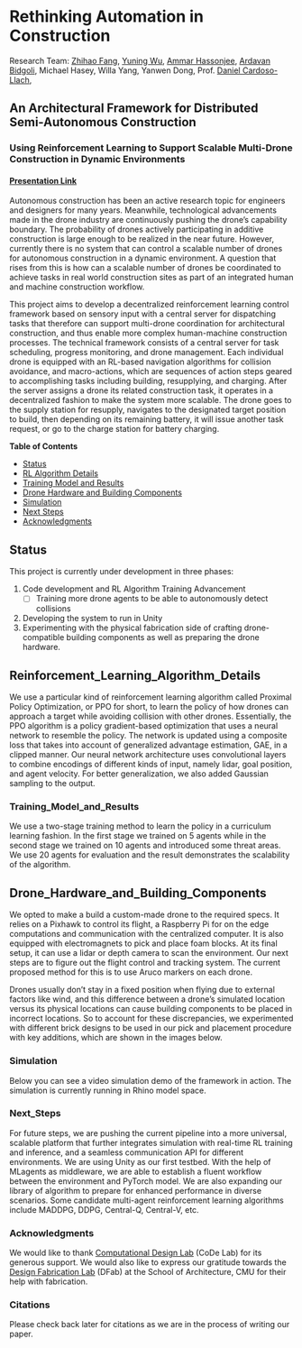 # Rethinking Automation in Construction
Research Team: [Zhihao Fang](https://github.com/SakuraiSatoru), [Yuning Wu](https://github.com/ICE-5), [Ammar Hassonjee](https://github.com/ahassonj), [Ardavan Bidgoli](ardavan.io), Michael Hasey, Willa Yang, Yanwen Dong, Prof. [Daniel Cardoso-Llach](https://soa.cmu.edu/daniel-cardoso-llach), 

## An Architectural Framework for Distributed Semi-Autonomous Construction 
### Using Reinforcement Learning to Support Scalable Multi-Drone Construction in Dynamic Environments

#### [Presentation Link](https://docs.google.com/presentation/d/12oNLmjrZbbdthgC6_SSjJvmG4bwvcLlHvFmcy8rDtmo/edit?usp=sharing)

Autonomous construction has been an active research topic for engineers and designers 
for many years. Meanwhile, technological advancements made in the drone industry are
continuously pushing the drone’s capability boundary. The probability of drones actively
participating in additive construction is large enough to be realized in the near
future. However, currently there is no system that can control a scalable number of drones for
autonomous construction in a dynamic environment. A question that rises from this is how can a scalable
number of drones be coordinated to achieve tasks in real world construction sites as part of an
integrated human and machine construction workflow.

This project aims to develop a decentralized reinforcement learning control framework based on sensory input with a central server 
for dispatching tasks that therefore can support multi-drone coordination for architectural construction, and thus enable more complex human-machine construction processes.
The technical framework consists of a central server for task scheduling, progress monitoring, and drone management. Each individual drone is equipped with an RL-based navigation algorithms for collision avoidance, and macro-actions, which are sequences of action steps geared to accomplishing tasks including building, resupplying, and charging. 
After the server assigns a drone its related construction task, it operates in a decentralized fashion to make the system more scalable. The drone goes to the supply station for resupply, navigates to the designated target position to build, then depending on its remaining battery, it will issue another task request, or go to the charge station for battery charging.


**Table of Contents**

- [Status](#Status)
- [RL Algorithm Details](#Reinforcement_Learning_Algorithm_Details)
- [Training Model and Results](#Training_Model_and_Results)
- [Drone Hardware and Building Components](#Drone_Hardware_and_Building_Components)
- [Simulation](#Simulation)
- [Next Steps](#Next_Steps)
- [Acknowledgments](#Acknowledgments)

## Status

This project is currently under development in three phases:

1. Code development and RL Algorithm Training Advancement
    - [ ] Training more drone agents to be able to autonomously detect collisions
2. Developing the system to run in Unity
3. Experimenting with the physical fabrication side of crafting drone-compatible building components as well as preparing the drone hardware.

## Reinforcement_Learning_Algorithm_Details

We use a particular kind of reinforcement learning algorithm called  Proximal Policy Optimization, or PPO for short, to learn the policy of how drones can 
approach a target while avoiding collision with other drones. Essentially, the PPO algorithm is a policy gradient-based optimization that uses a neural network 
to resemble the policy. The network is updated using a composite loss that takes into account of generalized advantage estimation, GAE,  in a clipped manner. 
Our neural network architecture uses convolutional layers to combine encodings of different kinds of input, namely lidar, goal position, 
and agent velocity. For better generalization, we also added Gaussian sampling to the output.


### Training_Model_and_Results

We use a two-stage training method to learn the policy in a curriculum learning fashion. In the first stage we trained on 5 agents 
while in the second stage we trained on 10 agents and introduced some threat areas. We use 20 agents for evaluation and the result demonstrates the 
scalability of the algorithm.

## Drone_Hardware_and_Building_Components

We opted to make a build a custom-made drone to the required specs. It relies on a Pixhawk to control its flight, a Raspberry Pi for on the edge computations 
and communication with the centralized computer. It is also equipped with electromagnets to pick and place foam blocks. 
At its final setup, it can use a lidar or depth camera to scan the environment. Our next steps are to figure out the flight control and tracking system. The current proposed
method for this is to use Aruco markers on each drone.

Drones usually don’t stay in a fixed position when flying due to external factors like wind, and this difference between a drone’s simulated location versus its physical
locations can cause building components to be placed in incorrect locations. So to account for these discrepancies, we experimented with different 
brick designs to be used in our pick and placement procedure with key additions, which are shown in the images below. 

### Simulation

Below you can see a video simulation demo of the framework in action. The simulation is currently running in Rhino model space.

### Next_Steps

For future steps, we are pushing the current pipeline into a more universal, scalable platform that further integrates simulation with real-time RL training and inference, 
and a seamless communication API for different environments. We are using Unity as our first testbed. With the help of MLagents as middleware, we 
are able to establish a fluent workflow between the environment and PyTorch model. We are also expanding our library of algorithm to prepare for enhanced 
performance in diverse scenarios. Some candidate multi-agent reinforcement learning algorithms include MADDPG, DDPG, Central-Q, Central-V, etc.


### Acknowledgments

We would like to thank [Computational Design Lab](http://code.arc.cmu.edu/) (CoDe Lab) for its generous support. 
We would also like to express our gratitude towards the [Design Fabrication Lab](https://soa.cmu.edu/dfab) (DFab) at the School of Architecture, CMU for their help with fabrication. 

### Citations

Please check back later for citations as we are in the process of writing our paper.


